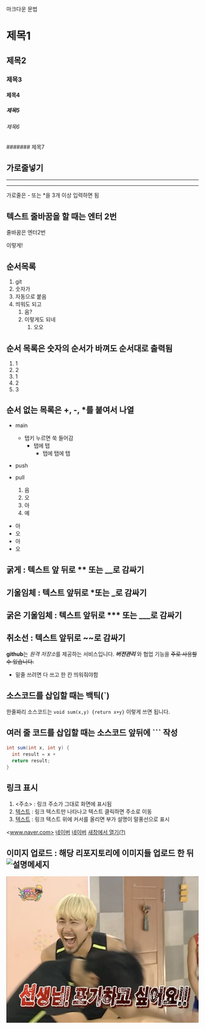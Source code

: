 마크다운 문법

# 제목1
## 제목2
### 제목3
#### 제목4
##### 제목5
###### 제목6
####### 제목7



## 가로줄넣기
---
***
가로줄은 - 또는 *을 3개 이상 입력하면 됨



## 텍스트 줄바꿈을 할 때는 엔터 2번

줄바꿈은
엔터2번

이렇게!



## 순서목록
1. git
2. 숫자가
3. 자동으로 붙음
4. 띄워도 되고
   1. 음?
   2. 이렇게도 되네
      1. 오오
     
## 순서 목록은 숫자의 순서가 바껴도 순서대로 출력됨
1. 1
2. 2
1. 1
2. 2
3. 3

## 순서 없는 목록은 +, -, *를 붙여서 나열
- main

  - 탭키 누르면 쑥 들어감
    - 탭에 탭
      - 탭에 탭에 탭
- push
- pull
  1. 음
  2. 오
  3. 아
  4. 예
 
* 아
* 오
* 아
* 오

## 굵게 : 텍스트 앞 뒤로 ** 또는 __로 감싸기
## 기울임체 : 텍스트 앞뒤로 *또는 _로 감싸기
## 굵은 기울임체 : 텍스트 앞뒤로 *** 또는 ___로 감싸기
## 취소선 : 텍스트 앞뒤로 ~~로 감싸기

**github**는 *원격 저장소*를 제공하는 서비스입니다.
___버전관리___ 와 협업 기능을 ~~주로 사용할 수 있습니다.~~
* 밑줄 쓰려면 다 쓰고 한 칸 띄워줘야함


## 소스코드를 삽입할 때는 백틱(`)
한줄짜리 소스코드는 `void sum(x,y) {return x+y}` 이렇게 쓰면 됩니다.

## 여러 줄 코드를 삽입할 때는 소스코드 앞뒤에 ``` 작성

```java
int sum(int x, int y) {
  int result = x +
  return result;
}
```


## 링크 표시
1. <주소> : 링크 주소가 그대로 화면에 표시됨
2. [텍스트](주소) : 링크 텍스트만 나타나고 텍스트 클릭하면 주소로 이동
3. [텍스트](주소, "부가설명") : 링크 텍스트 위에 커서를 올리면 부가 설명이 말풍선으로 표시

<www.naver.com>
[네이버](http://www.naver.com)
[네이버](http://www.naver.com "으앗")
<a href="https://www.naver.com" target="_blank"> 새창에서 열기(?) </a>

## 이미지 업로드 : 해당 리포지토리에 이미지들 업로드 한 뒤 ![설명메세지](./파일명)
![선생님](./zzal.jpg)

